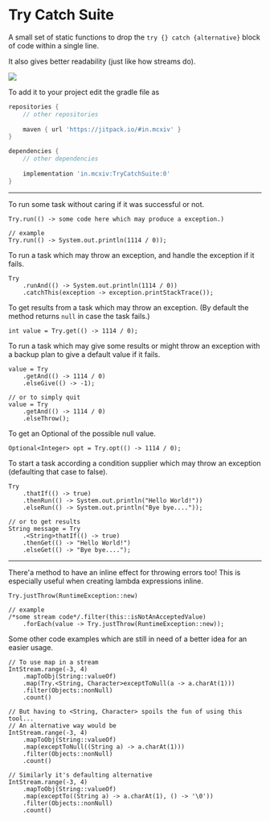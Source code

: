 # Try Catch Suite

A small set of static functions to drop the `try {} catch {alternative}` block of code within a single line.

It also gives better readability (just like how streams do).

[![](https://img.shields.io/discord/872811194170347520?color=%237289da&logoColor=%23424549)](https://discord.gg/Ar6Zuj2m82)

To add it to your project edit the gradle file as
```groovy
repositories {
    // other repositories
    
    maven { url 'https://jitpack.io/#in.mcxiv' }
}

dependencies {
    // other dependencies
    
    implementation 'in.mcxiv:TryCatchSuite:0'
}
```

---

To run some task without caring if it was successful or not.

```
Try.run(() -> some code here which may produce a exception.)

// example
Try.run(() -> System.out.println(1114 / 0));
```

To run a task which may throw an exception, and handle the exception if it fails.

```
Try
    .runAnd(() -> System.out.println(1114 / 0))
    .catchThis(exception -> exception.printStackTrace());
```

To get results from a task which may throw an exception.
(By default the method returns `null` in case the task fails.)

```
int value = Try.get(() -> 1114 / 0);
```

To run a task which may give some results or might throw an exception with a backup plan to give a default value if it
fails.

```
value = Try
    .getAnd(() -> 1114 / 0)
    .elseGive(() -> -1);
    
// or to simply quit
value = Try
    .getAnd(() -> 1114 / 0)
    .elseThrow();
```

To get an Optional of the possible null value.

```
Optional<Integer> opt = Try.opt(() -> 1114 / 0);
```

To start a task according a condition supplier which may throw an exception (defaulting that case to false).

```
Try
    .thatIf(() -> true)
    .thenRun(() -> System.out.println("Hello World!"))
    .elseRun(() -> System.out.println("Bye bye...."));
    
// or to get results
String message = Try
    .<String>thatIf(() -> true)
    .thenGet(() -> "Hello World!")
    .elseGet(() -> "Bye bye....");
```

---

There'a method to have an inline effect for throwing errors too!
This is especially useful when creating lambda expressions inline.

```
Try.justThrow(RuntimeException::new)

// example
/*some stream code*/.filter(this::isNotAnAcceptedValue)
    .forEach(value -> Try.justThrow(RuntimeException::new));
```

Some other code examples which are still in need of a better idea for an easier usage.

```
// To use map in a stream 
IntStream.range(-3, 4)
    .mapToObj(String::valueOf)
    .map(Try.<String, Character>exceptToNull(a -> a.charAt(1)))
    .filter(Objects::nonNull)
    .count()

// But having to <String, Character> spoils the fun of using this tool...
// An alternative way would be
IntStream.range(-3, 4)
    .mapToObj(String::valueOf)
    .map(exceptToNull((String a) -> a.charAt(1)))
    .filter(Objects::nonNull)
    .count()
    
// Similarly it's defaulting alternative
IntStream.range(-3, 4)
    .mapToObj(String::valueOf)
    .map(exceptTo((String a) -> a.charAt(1), () -> '\0'))
    .filter(Objects::nonNull)
    .count()
```
